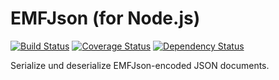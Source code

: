 # EMFJson (for Node.js)
[![Build Status](https://travis-ci.org/pgaubatz/node-emfjsonr.svg?branch=master)](https://travis-ci.org/pgaubatz/node-emfjson)
[![Coverage Status](https://coveralls.io/repos/pgaubatz/node-emfjson/badge.svg?branch=master)](https://coveralls.io/r/pgaubatz/node-emfjson?branch=master)
[![Dependency Status](https://david-dm.org/pgaubatz/node-emfjson.svg)](https://david-dm.org/pgaubatz/node-emfjson)

Serialize und deserialize EMFJson-encoded JSON documents.
